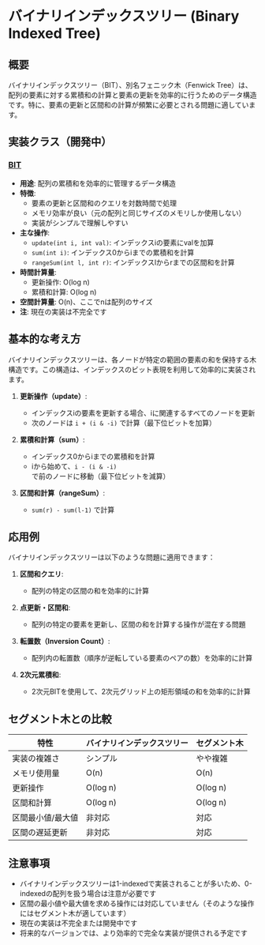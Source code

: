 # バイナリインデックスツリー (Binary Indexed Tree)

## 概要

バイナリインデックスツリー（BIT）、別名フェニック木（Fenwick
Tree）は、配列の要素に対する累積和の計算と要素の更新を効率的に行うためのデータ構造です。特に、要素の更新と区間和の計算が頻繁に必要とされる問題に適しています。

## 実装クラス（開発中）

### [BIT](./src/BIT.java)

- **用途**: 配列の累積和を効率的に管理するデータ構造
- **特徴**:
	- 要素の更新と区間和のクエリを対数時間で処理
	- メモリ効率が良い（元の配列と同じサイズのメモリしか使用しない）
	- 実装がシンプルで理解しやすい
- **主な操作**:
	- `update(int i, int val)`: インデックスiの要素にvalを加算
	- `sum(int i)`: インデックス0からiまでの累積和を計算
	- `rangeSum(int l, int r)`: インデックスlからrまでの区間和を計算
- **時間計算量**:
	- 更新操作: O(log n)
	- 累積和計算: O(log n)
- **空間計算量**: O(n)、ここでnは配列のサイズ
- **注**: 現在の実装は不完全です

## 基本的な考え方

バイナリインデックスツリーは、各ノードが特定の範囲の要素の和を保持する木構造です。この構造は、インデックスのビット表現を利用して効率的に実装されます。

1. **更新操作（update）**:
	- インデックスiの要素を更新する場合、iに関連するすべてのノードを更新
	- 次のノードは `i + (i & -i)` で計算（最下位ビットを加算）

2. **累積和計算（sum）**:
	- インデックス0からiまでの累積和を計算
	- iから始めて、`i - (i & -i)` で前のノードに移動（最下位ビットを減算）

3. **区間和計算（rangeSum）**:
	- `sum(r) - sum(l-1)` で計算

## 応用例

バイナリインデックスツリーは以下のような問題に適用できます：

1. **区間和クエリ**:
	- 配列の特定の区間の和を効率的に計算

2. **点更新・区間和**:
	- 配列の特定の要素を更新し、区間の和を計算する操作が混在する問題

3. **転置数（Inversion Count）**:
	- 配列内の転置数（順序が逆転している要素のペアの数）を効率的に計算

4. **2次元累積和**:
	- 2次元BITを使用して、2次元グリッド上の矩形領域の和を効率的に計算

## セグメント木との比較

| 特性        | バイナリインデックスツリー | セグメント木   |
|-----------|---------------|----------|
| 実装の複雑さ    | シンプル          | やや複雑     |
| メモリ使用量    | O(n)          | O(n)     |
| 更新操作      | O(log n)      | O(log n) |
| 区間和計算     | O(log n)      | O(log n) |
| 区間最小値/最大値 | 非対応           | 対応       |
| 区間の遅延更新   | 非対応           | 対応       |

## 注意事項

- バイナリインデックスツリーは1-indexedで実装されることが多いため、0-indexedの配列を扱う場合は注意が必要です
- 区間の最小値や最大値を求める操作には対応していません（そのような操作にはセグメント木が適しています）
- 現在の実装は不完全または開発中です
- 将来的なバージョンでは、より効率的で完全な実装が提供される予定です